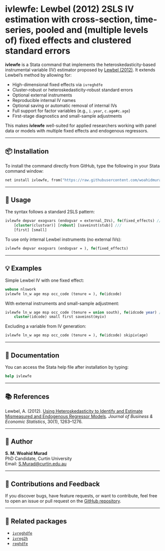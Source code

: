 # ivlewfe: Lewbel (2012) 2SLS IV estimation with cross-section, time-series, pooled and (multiple levels of) fixed effects and clustered standard errors

**ivlewfe** is a Stata command that implements the heteroskedasticity-based instrumental variable (IV) estimator proposed by [Lewbel (2012)](https://doi.org/10.1257/aer.102.3.1263). It extends Lewbel’s method by allowing for:

- High-dimensional fixed effects via `ivreghdfe`
- Cluster-robust or heteroskedasticity-robust standard errors
- Optional external instruments
- Reproducible internal IV names
- Optional saving or automatic removal of internal IVs
- Full support for factor variables (e.g., `i.year`, `c.age#c.age`)
- First-stage diagnostics and small-sample adjustments

This makes **ivlewfe** well-suited for applied researchers working with panel data or models with multiple fixed effects and endogenous regressors.


---

## 📦 Installation

To install the command directly from GitHub, type the following in your Stata command window:

```stata
net install ivlewfe, from("https://raw.githubusercontent.com/woahidmurad/ivlewfe/main/") replace
```

---

## 📘 Usage

The syntax follows a standard 2SLS pattern:

```stata
ivlewfe depvar exogvars (endogvar = external_IVs), fe(fixed_effects) ///
    [cluster(clustvar)] [robust] [saveinst(stub)] ///
    [first] [small]
```

To use only internal Lewbel instruments (no external IVs):

```stata
ivlewfe depvar exogvars (endogvar = ), fe(fixed_effects)
```

---

## 💡 Examples

Simple Lewbel IV with one fixed effect:

```stata
webuse nlswork
ivlewfe ln_w age msp occ_code (tenure = ), fe(idcode)
```

With external instruments and small-sample adjustment:

```stata
ivlewfe ln_w age msp occ_code (tenure = union south), fe(idcode year) ///
    cluster(idcode) small first saveinst(myiv)
```

Excluding a variable from IV generation:

```stata
ivlewfe ln_w age msp occ_code (tenure = ), fe(idcode) skipiv(age)
```

---

## 📄 Documentation

You can access the Stata help file after installation by typing:

```stata
help ivlewfe
```

---

## 📚 References

Lewbel, A. (2012). [Using Heteroskedasticity to Identify and Estimate Mismeasured and Endogenous Regressor Models](https://doi.org/10.1080/07350015.2012.643126). *Journal of Business & Economic Statistics*, 30(1), 1263–1276.

---

## 👤 Author

**S. M. Woahid Murad**  
PhD Candidate, Curtin University  
Email: S.Murad@curtin.edu.au  

---

## 🧩 Contributions and Feedback

If you discover bugs, have feature requests, or want to contribute, feel free to open an issue or pull request on the [GitHub repository](https://github.com/YOUR_USERNAME/ivlewfe).

---

## 🔄 Related packages

- [`ivreghdfe`](https://github.com/sergiocorreia/ivreghdfe)
- [`ivreg2h`](https://ideas.repec.org/c/boc/bocode/s457555.html)
- [`reghdfe`](https://github.com/sergiocorreia/reghdfe)
